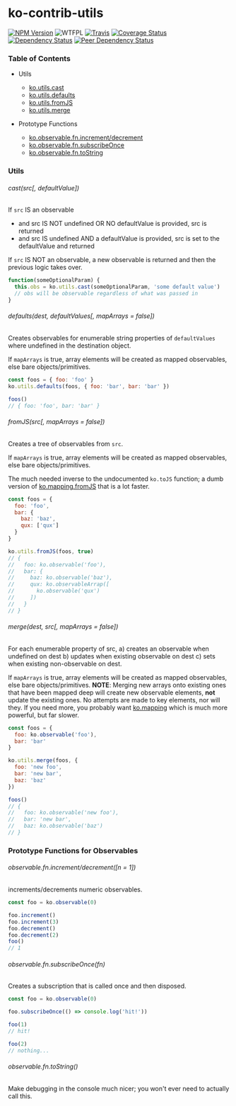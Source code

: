 # ko-contrib-utils

[![NPM Version](https://img.shields.io/npm/v/ko-contrib-utils.svg)](https://www.npmjs.com/package/ko-contrib-utils)
![WTFPL](https://img.shields.io/npm/l/ko-contrib-utils.svg)
[![Travis](https://img.shields.io/travis/Profiscience/ko-contrib-utils.svg)](https://travis-ci.org/Profiscience/ko-contrib-utils)
[![Coverage Status](https://coveralls.io/repos/github/Profiscience/ko-contrib-utils/badge.svg?branch=master)](https://coveralls.io/github/Profiscience/ko-contrib-utils?branch=master)
[![Dependency Status](https://img.shields.io/david/Profiscience/ko-contrib-utils.svg)](https://david-dm.org/Profiscience/ko-contrib-utils)
[![Peer Dependency Status](https://img.shields.io/david/peer/Profiscience/ko-contrib-utils.svg?maxAge=2592000)](https://david-dm.org/Profiscience/ko-contrib-utils#info=peerDependencies&view=table)

### Table of Contents

* Utils
  - [ko.utils.cast](#castsrc-defaultvalue)
  - [ko.utils.defaults](#defaultsdest-defaultvalues-maparrays--false)
  - [ko.utils.fromJS](#fromjssrc-maparrays--false)
  - [ko.utils.merge](#mergedest-src-maparrays--false)

* Prototype Functions
  - [ko.observable.fn.increment/decrement](#observablefnincrementdecrementn--1)  
  - [ko.observable.fn.subscribeOnce](#observablefnsubscribeoncefn)
  - [ko.observable.fn.toString](#observablefntostring)

### Utils

###### cast(src[, defaultValue])

If `src` IS an observable
  - and src IS NOT undefined OR NO defaultValue is provided, src is returned
  - and src IS undefined AND a defaultValue is provided, src is set to the defaultValue and returned

If `src` IS NOT an observable, a new observable is returned and then the previous logic takes over.

```javascript
function(someOptionalParam) {
  this.obs = ko.utils.cast(someOptionalParam, 'some default value')
  // obs will be observable regardless of what was passed in
}
```

###### defaults(dest, defaultValues[, mapArrays = false])

Creates observables for enumerable string properties of `defaultValues` where undefined in the destination object.

If `mapArrays` is true, array elements will be created as mapped observables, else bare objects/primitives.

```javascript
const foos = { foo: 'foo' }
ko.utils.defaults(foos, { foo: 'bar', bar: 'bar' })

foos()
// { foo: 'foo', bar: 'bar' }
```

###### fromJS(src[, mapArrays = false])

Creates a tree of observables from `src`.

If `mapArrays` is true, array elements will be created as mapped observables, else bare objects/primitives.

The much needed inverse to the undocumented `ko.toJS` function; a dumb version of [ko.mapping.fromJS](http://knockoutjs.com/documentation/plugins-mapping.html)
that is a lot faster.

```javascript
const foos = {
  foo: 'foo',
  bar: {
    baz: 'baz',
    qux: ['qux']
  }
}

ko.utils.fromJS(foos, true)
// {
//   foo: ko.observable('foo'),
//   bar: {
//     baz: ko.observable('baz'),
//     qux: ko.observableArrap([
//       ko.observable('qux')
//     ])
//   }
// }
```

###### merge(dest, src[, mapArrays = false])

For each enumerable property of src,
  a) creates an observable when undefined on dest
  b) updates when existing observable on dest
  c) sets when existing non-observable on dest.

If `mapArrays` is true, array elements will be created as mapped observables, else bare objects/primitives.
__NOTE__: Merging new arrays onto existing ones that have been mapped deep will create new observable elements,
__not__ update the existing ones. No attempts are made to key elements, nor will they. If you need more, you
probably want [ko.mapping](http://knockoutjs.com/documentation/plugins-mapping.html) which is much more powerful,
but far slower.

```javascript
const foos = {
  foo: ko.observable('foo'),
  bar: 'bar'
}

ko.utils.merge(foos, {
  foo: 'new foo',
  bar: 'new bar',
  baz: 'baz'
})

foos()
// {
//   foo: ko.observable('new foo'),
//   bar: 'new bar',
//   baz: ko.observable('baz')
// }
```

### Prototype Functions for Observables

###### observable.fn.increment/decrement([n = 1])

increments/decrements numeric observables.

```javascript
const foo = ko.observable(0)

foo.increment()
foo.increment(3)
foo.decrement()
foo.decrement(2)
foo()
// 1
```

###### observable.fn.subscribeOnce(fn)

Creates a subscription that is called once and then disposed.

```javascript
const foo = ko.observable(0)

foo.subscribeOnce(() => console.log('hit!'))

foo(1)
// hit!

foo(2)
// nothing...
```

###### observable.fn.toString()

Make debugging in the console much nicer; you won't ever need to actually call this.
